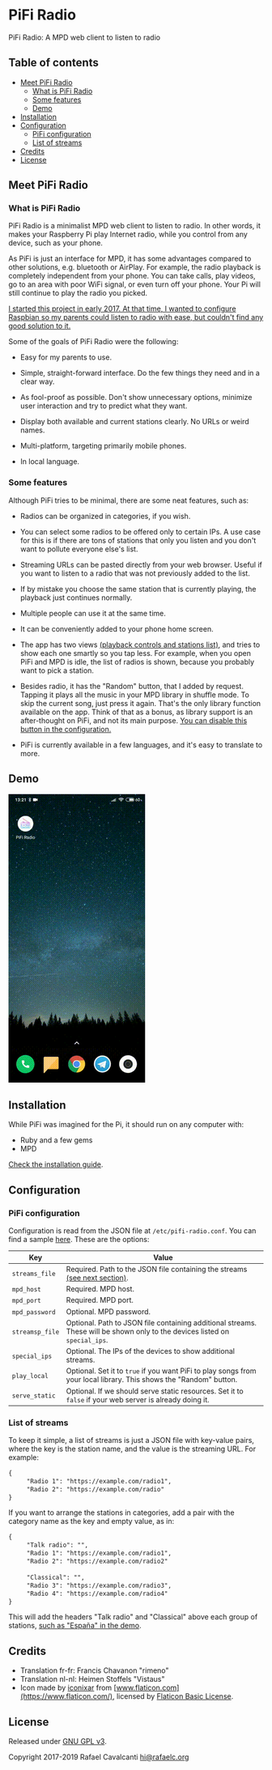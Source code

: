 # PiFi Radio

PiFi Radio: A MPD web client to listen to radio

## Table of contents
* [Meet PiFi Radio](#meet-pifi-radio)
   * [What is PiFi Radio](#what-is-pifi-radio)
   * [Some features](#some-features)
   * [Demo](#demo)
* [Installation](#installation)
* [Configuration](#configuration)
   * [PiFi configuration](#pifi-configuration)
   * [List of streams](#list-of-streams)
* [Credits](#credits)
* [License](#license)


## Meet PiFi Radio

### What is PiFi Radio

PiFi Radio is a minimalist MPD web client to listen to radio. In other words, it makes your Raspberry Pi play Internet radio, while you control from any device, such as your phone.

As PiFi is just an interface for MPD, it has some advantages compared to other solutions, e.g. bluetooth or AirPlay. For example, the radio playback is completely independent from your phone. You can take calls, play videos, go to an area with poor WiFi signal, or even turn off your phone. Your Pi will still continue to play the radio you picked.

[I started this project in early 2017. At that time, I wanted to configure Raspbian so my parents could listen to radio with ease, but couldn't find any good solution to it.](https://rafaelc.org/blog/the-motivation-for-pifi-radio/)

Some of the goals of PiFi Radio were the following:

- Easy for my parents to use.

- Simple, straight-forward interface. Do the few things they need and in a clear way.

- As fool-proof as possible. Don't show unnecessary options, minimize user interaction and try to predict what they want.

- Display both available and current stations clearly. No URLs or weird names.

- Multi-platform, targeting primarily mobile phones.

- In local language.



### Some features

Although PiFi tries to be minimal, there are some neat features, such as:

- Radios can be organized in categories, if you wish.

- You can select some radios to be offered only to certain IPs. A use case for this is if there are tons of stations that only you listen and you don't want to pollute everyone else's list.

- Streaming URLs can be pasted directly from your web browser. Useful if you want to listen to a radio that was not previously added to the list.

- If by mistake you choose the same station that is currently playing, the playback just continues normally.

- Multiple people can use it at the same time.

- It can be conveniently added to your phone home screen.

- The app has two views [(playback controls and stations list)](#demo), and tries to show each one smartly so you tap less. For example, when you open PiFi and MPD is idle, the list of radios is shown, because you probably want to pick a station.

- Besides radio, it has the "Random" button, that I added by request. Tapping it plays all the music in your MPD library in shuffle mode. To skip the current song, just press it again. That's the only library function available on the app. Think of that as a bonus, as library support is an after-thought on PiFi, and not its main purpose. [You can disable this button in the configuration.](#pifi-configuration)

- PiFi is currently available in a few languages, and it's easy to translate to more.




## Demo

![Video demo](samples/demo.gif)


## Installation

While PiFi was imagined for the Pi, it should run on any computer with:

- Ruby and a few gems
- MPD

[Check the installation guide](INSTALL.md).


## Configuration

### PiFi configuration

Configuration is read from the JSON file at `/etc/pifi-radio.conf`. You can find a sample [here](samples/pifi-radio.conf.sample). These are the options:

| Key             | Value
| --------------- | -------------------------------------------------------------------------
| `streams_file`  | Required. Path to the JSON file containing the streams [(see next section)](#list-of-streams).
| `mpd_host`      | Required. MPD host.
| `mpd_port`      | Required. MPD port.
| `mpd_password`  | Optional. MPD password.
| `streamsp_file` | Optional. Path to JSON file containing additional streams. These will be shown only to the devices listed on `special_ips`.
| `special_ips`   | Optional. The IPs of the devices to show additional streams.
| `play_local`    | Optional. Set it to `true` if you want PiFi to play songs from your local library. This shows the "Random" button.
| `serve_static`  | Optional. If we should serve static resources. Set it to `false` if your web server is already doing it.


### List of streams

To keep it simple, a list of streams is just a JSON file with key-value pairs, where the key is the station name, and the value is the streaming URL. For example:

    {
         "Radio 1": "https://example.com/radio1",
         "Radio 2": "https://example.com/radio"
    }

If you want to arrange the stations in categories, add a pair with the category name as the key and empty value, as in:

    {
         "Talk radio": "",
         "Radio 1": "https://example.com/radio1",
         "Radio 2": "https://example.com/radio2"

         "Classical": "",
         "Radio 3": "https://example.com/radio3",
         "Radio 4": "https://example.com/radio4"
    }

This will add the headers "Talk radio" and "Classical" above each group of stations, [such as "España" in the demo](#demo).


## Credits

* Translation fr-fr: Francis Chavanon "rimeno"
* Translation nl-nl: Heimen Stoffels "Vistaus"
* Icon made by [iconixar](https://www.flaticon.com/authors/iconixar) from [www.flaticon.com](https://www.flaticon.com/), licensed by [Flaticon Basic License](icon/license.pdf).


## License

Released under [GNU GPL v3](LICENSE).

Copyright 2017-2019 Rafael Cavalcanti <hi@rafaelc.org>

